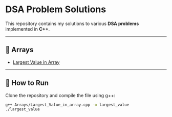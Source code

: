 # DSA Problem Solutions

This repository contains my solutions to various **DSA problems** implemented in **C++**.

---

## 📂 Arrays
- [Largest Value in Array](Arrays/Largest_Value_in_array.cpp)

---

## 🚀 How to Run

Clone the repository and compile the file using g++:

```bash
g++ Arrays/Largest_Value_in_array.cpp -o largest_value
./largest_value
